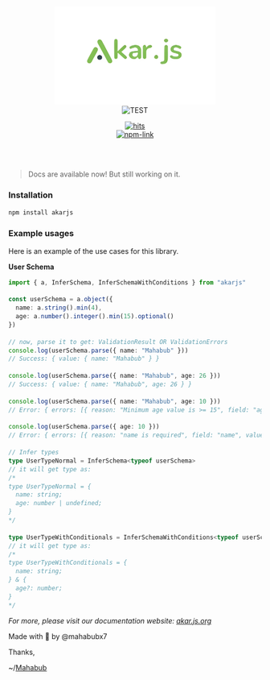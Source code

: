 <div align="center">
  <img src="./docs/public/akar-js.png" alt="akar-js" width="320" />
</div>

<div align="center">
  <img src="https://img.shields.io/badge/TEST-PASSES-12A513?labelColor=107A77&style=flat&logo=vitest&logoColor=FFF" alt="TEST" />

<a href="https://hits.dwyl.com/mahabubx7/akar"><img src="https://hits.dwyl.com/mahabubx7/akar.svg" alt="hits" /></a>
<br />
<a href="https://www.npmjs.com/package/akarjs" target="_blank">
<img src="https://nodei.co/npm/akarjs.png?downloads=true&downloadRank=true&stars=true" alt="npm-link" />
</a>

</div>

<br />
<br />

> Docs are available now! But still working on it.

### Installation

```sh [npm]
npm install akarjs
```

### Example usages

Here is an example of the use cases for this library.

**User Schema**

```ts
import { a, InferSchema, InferSchemaWithConditions } from "akarjs"

const userSchema = a.object({
  name: a.string().min(4),
  age: a.number().integer().min(15).optional()
})

// now, parse it to get: ValidationResult OR ValidationErrors
console.log(userSchema.parse({ name: "Mahabub" }))
// Success: { value: { name: "Mahabub" } }

console.log(userSchema.parse({ name: "Mahabub", age: 26 }))
// Success: { value: { name: "Mahabub", age: 26 } }

console.log(userSchema.parse({ name: "Mahabub", age: 10 }))
// Error: { errors: [{ reason: "Minimum age value is >= 15", field: "age", value: 10 }] }

console.log(userSchema.parse({ age: 10 }))
// Error: { errors: [{ reason: "name is required", field: "name", value: undefiend }] }

// Infer types
type UserTypeNormal = InferSchema<typeof userSchema>
// it will get type as:
/*
type UserTypeNormal = {
  name: string;
  age: number | undefined;
}
*/

type UserTypeWithConditionals = InferSchemaWithConditions<typeof userSchema>
// it will get type as:
/*
type UserTypeWithConditionals = {
  name: string;
} & {
  age?: number;
}
*/
```

_For more, please visit our documentation website: [akar.js.org](https://akar.js.org)_

Made with 💚 by @mahabubx7

Thanks,

~/[Mahabub](https://mahabubx7.netlify.app)
